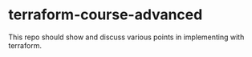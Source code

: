# terraform-course-advanced
This repo should show and discuss various points in implementing with terraform. 
